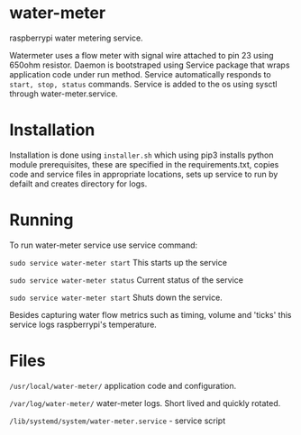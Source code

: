 # water-meter
raspberrypi water metering service.


Watermeter uses a flow meter with signal wire attached to pin 23 using 650ohm 
resistor.  Daemon is bootstraped using Service package that wraps application 
code under run method.  Service automatically responds to ```start, stop, status``` 
commands.  Service is added to the os using sysctl through water-meter.service.

# Installation

Installation is done using ```installer.sh``` which using pip3 installs python 
module prerequisites, these are specified in the requirements.txt, copies code
and service files in appropriate locations, sets up service to run by defailt 
and creates directory for logs. 


# Running

To run water-meter service use service command:

```sudo service water-meter start```
This starts up the service


```sudo service water-meter status```
Current status of the service

```sudo service water-meter start```
Shuts down the service.


Besides capturing water flow metrics such as timing, volume and 'ticks' this 
service logs raspberrypi's temperature.


# Files

```/usr/local/water-meter/``` application code and configuration.

```/var/log/water-meter/``` water-meter logs. Short lived and quickly rotated. 

```/lib/systemd/system/water-meter.service``` - service script
